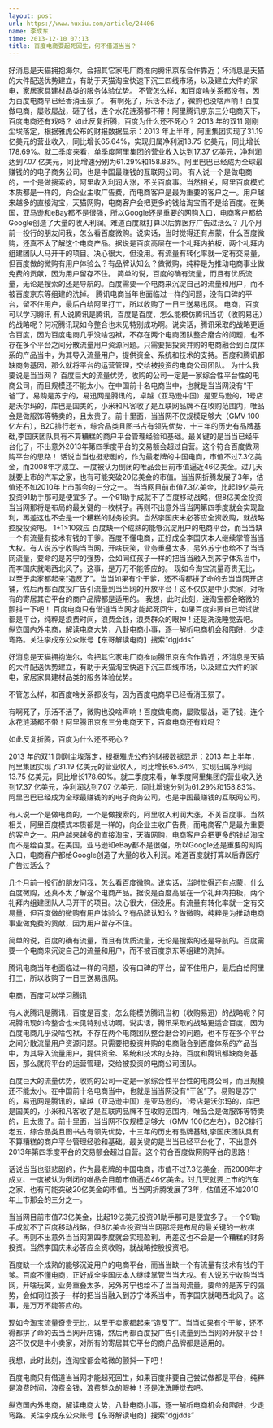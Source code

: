 ```yaml
---
layout: post
url: https://www.huxiu.com/article/24406
name: 李成东
time: 2013-12-10 07:13
title: 百度电商要起死回生，何不借道当当？
---
```

好消息是天猫拥抱海尔，会把其它家电厂商推向腾讯京东合作靠近；坏消息是天猫的大件配送优势建立，有助于天猫淘宝快速下沉三四线市场，以及建立大件的家电，家居家具建材品类的服务体验优势。 不管怎么样，和百度啥关系都没有，因为百度电商早已经香消玉殒了。 有啊死了，乐活不活了，微购也没啥声响！百度做电商，屡败屡战，砸了钱，连个水花涟漪都不带！阿里腾讯京东三分电商天下，百度电商还有戏吗？ 如此反复折腾，百度为什么还不死心？ 2013 年的双11 刚刚尘埃落定，根据雅虎公布的财报数据显示：2013 年上半年，阿里集团实现了31.19 亿美元的营业收入，同比增长65.64%，实现归属净利润13.75 亿美元，同比增长178.69%。就二季度来看，单季度阿里集团的营业收入达到17.37 亿美元，净利润达到7.07 亿美元，同比增速分别为61.29%和158.83%。阿里巴巴已经成为全球最赚钱的的电子商务公司，也是中国最赚钱的互联网公司。 有人说一个是做电商的，一个是做搜索的，阿里收入利润大涨，不关百度事。当然相关，阿里百度模式本质都是一样的，向企业主收广告费，而电商客户是最为重要的客户之一。用户越来越多的直接淘宝，天猫网购，电商客户会把更多的钱给淘宝而不是给百度。在美国，亚马逊和eBay都不是很强，所以Google还是重要的网购入口，电商客户都给Google创造了大量的收入利润。难道百度就打算以后靠医疗广告过活么？ 几个月前一投行的朋友问我，怎么看百度微购。说实话，当时觉得还有点蒙，什么百度微购，还真不太了解这个电商产品。据说是百度高层在一个礼拜内拍板，两个礼拜内组建团队人马开干的项目。决心很大，但没用。有流量有转化率就一定有交易量，但百度做的微购有用户体验么？有品牌认知么？做微购，纯粹是为推动电商事业做免费的贡献，因为用户留存不住。 简单的说，百度的确有流量，而且有优质流量，无论是搜索的还是导航的。百度需要一个电商来沉淀自己的流量和用户，而不被百度京东等组建的洗掉。 腾讯电商当年也面临过一样的问题，没有口碑的平台，留不住用户，最后白给阿里打工，所以收购了一日三送易迅网。 电商，百度可以学习腾讯 有人说腾讯是腾讯，百度是百度，怎么能模仿腾讯当初（收购易迅）的战略呢？何况腾讯现如今整合也未见特别成功啊。说实话，腾讯采取的战略更适合百度，因为百度电商几乎没啥包袱，不存在两个电商团队整合磨合的问题，也不存在多个平台之间分散流量用户资源问题。只需要把投资并购的电商融合到百度体系的产品当中，为其导入流量用户，提供资金、系统和技术的支持。百度和腾讯都缺商务基因，那么就将平台的运营管理，交给被投资的电商公司团队。 为什么我要说是当当网？ 百度巨大的流量优势，收购的公司一定是一家综合性平台性的电商公司，而且规模还不能太小。在中国前十名电商当中，也就是当当网没有“干爸”了。易购是苏宁的，易迅网是腾讯的，卓越（亚马逊中国）是亚马逊的，1号店是沃尔玛的，库巴是国美的，小米和凡客收了是互联网品牌不在收购范围内，唯品会是做服饰等特卖的，且太贵了。前十里面，当当网不仅规模足够大（GMV 100亿左右），B2C排行老五，综合品类且图书占有领先优势，十三年的历史有品牌基础,李国庆团队具有不算糟糕的商户平台管理经验和基础。最关键的是当当已经平台化了，不出意外2013年第四季度平台的交易额会超过自营。这个符合百度做网购平台的思路！ 话说当当也挺悲剧的，作为最老牌的中国电商，市值不过7.3亿美金，而2008年才成立、一度被认为倒闭的唯品会目前市值逼近46亿美金。过几天就要上市的汽车之家，也有可能突破20亿美金的市值。当当网折腾发展了3年，估值还不如2010年上市那会的三分之一。 当当网目前市值7.3亿美金，比起19亿美元投资91助手那可是便宜多了。一个91助手成就不了百度移动战略，但8亿美金投资当当网那将是布局的最关键的一枚棋子。再则不出意外当当网第四季度就会实现盈利，再差这也不会是一个糟糕的财务投资。当然李国庆未必答应全资收购，就战略控股投资吧。 1+1>10效应 百度缺一个成熟的能够沉淀用户的电商平台，而当当缺一个有流量有技术有钱的干爹。百度不懂电商，正好成全李国庆本人继续掌管当当大权。有人说苏宁收购当当网，开啥玩笑，业务重叠太多，另外苏宁也给不了当当网流量，要命的是苏宁的强势，会如同红孩子一样的把当当融入到苏宁体系当中，而李国庆就喝西北风了。这事，是万万不能答应的。 现如今淘宝流量奇贵无比，以至于卖家都起来“造反了”。当当如果有个干爹，还不得都拼了命的去当当网开店铺，然后再都百度投广告引流量到当当网的开放平台！这不仅仅是中小卖家，对所有的寄居其它平台的商户品牌都是适用的。 我想，此时此刻，连淘宝都会略微的颤抖一下吧！ 百度电商只有借道当当网才能起死回生，如果百度非要自己尝试做都是平台，纯粹是浪费时间，浪费金钱，浪费群众的眼神！还是洗洗睡觉去吧。 纵览国内外电商，解读电商大势，八卦电商小事，逐一解析电商机会和陷阱，少走弯路。关注李成东公众账号【东哥解读电商】搜索“dgjdds”

好消息是天猫拥抱海尔，会把其它家电厂商推向腾讯京东合作靠近；坏消息是天猫的大件配送优势建立，有助于天猫淘宝快速下沉三四线市场，以及建立大件的家电，家居家具建材品类的服务体验优势。

不管怎么样，和百度啥关系都没有，因为百度电商早已经香消玉殒了。

有啊死了，乐活不活了，微购也没啥声响！百度做电商，屡败屡战，砸了钱，连个水花涟漪都不带！阿里腾讯京东三分电商天下，百度电商还有戏吗？

如此反复折腾，百度为什么还不死心？

2013 年的双11 刚刚尘埃落定，根据雅虎公布的财报数据显示：2013 年上半年，阿里集团实现了31.19 亿美元的营业收入，同比增长65.64%，实现归属净利润13.75 亿美元，同比增长178.69%。就二季度来看，单季度阿里集团的营业收入达到17.37 亿美元，净利润达到7.07 亿美元，同比增速分别为61.29%和158.83%。阿里巴巴已经成为全球最赚钱的的电子商务公司，也是中国最赚钱的互联网公司。

有人说一个是做电商的，一个是做搜索的，阿里收入利润大涨，不关百度事。当然相关，阿里百度模式本质都是一样的，向企业主收广告费，而电商客户是最为重要的客户之一。用户越来越多的直接淘宝，天猫网购，电商客户会把更多的钱给淘宝而不是给百度。在美国，亚马逊和eBay都不是很强，所以Google还是重要的网购入口，电商客户都给Google创造了大量的收入利润。难道百度就打算以后靠医疗广告过活么？

几个月前一投行的朋友问我，怎么看百度微购。说实话，当时觉得还有点蒙，什么百度微购，还真不太了解这个电商产品。据说是百度高层在一个礼拜内拍板，两个礼拜内组建团队人马开干的项目。决心很大，但没用。有流量有转化率就一定有交易量，但百度做的微购有用户体验么？有品牌认知么？做微购，纯粹是为推动电商事业做免费的贡献，因为用户留存不住。

简单的说，百度的确有流量，而且有优质流量，无论是搜索的还是导航的。百度需要一个电商来沉淀自己的流量和用户，而不被百度京东等组建的洗掉。

腾讯电商当年也面临过一样的问题，没有口碑的平台，留不住用户，最后白给阿里打工，所以收购了一日三送易迅网。

电商，百度可以学习腾讯

有人说腾讯是腾讯，百度是百度，怎么能模仿腾讯当初（收购易迅）的战略呢？何况腾讯现如今整合也未见特别成功啊。说实话，腾讯采取的战略更适合百度，因为百度电商几乎没啥包袱，不存在两个电商团队整合磨合的问题，也不存在多个平台之间分散流量用户资源问题。只需要把投资并购的电商融合到百度体系的产品当中，为其导入流量用户，提供资金、系统和技术的支持。百度和腾讯都缺商务基因，那么就将平台的运营管理，交给被投资的电商公司团队。

百度巨大的流量优势，收购的公司一定是一家综合性平台性的电商公司，而且规模还不能太小。在中国前十名电商当中，也就是当当网没有“干爸”了。易购是苏宁的，易迅网是腾讯的，卓越（亚马逊中国）是亚马逊的，1号店是沃尔玛的，库巴是国美的，小米和凡客收了是互联网品牌不在收购范围内，唯品会是做服饰等特卖的，且太贵了。前十里面，当当网不仅规模足够大（GMV 100亿左右），B2C排行老五，综合品类且图书占有领先优势，十三年的历史有品牌基础,李国庆团队具有不算糟糕的商户平台管理经验和基础。最关键的是当当已经平台化了，不出意外2013年第四季度平台的交易额会超过自营。这个符合百度做网购平台的思路！

话说当当也挺悲剧的，作为最老牌的中国电商，市值不过7.3亿美金，而2008年才成立、一度被认为倒闭的唯品会目前市值逼近46亿美金。过几天就要上市的汽车之家，也有可能突破20亿美金的市值。当当网折腾发展了3年，估值还不如2010年上市那会的三分之一。

当当网目前市值7.3亿美金，比起19亿美元投资91助手那可是便宜多了。一个91助手成就不了百度移动战略，但8亿美金投资当当网那将是布局的最关键的一枚棋子。再则不出意外当当网第四季度就会实现盈利，再差这也不会是一个糟糕的财务投资。当然李国庆未必答应全资收购，就战略控股投资吧。

百度缺一个成熟的能够沉淀用户的电商平台，而当当缺一个有流量有技术有钱的干爹。百度不懂电商，正好成全李国庆本人继续掌管当当大权。有人说苏宁收购当当网，开啥玩笑，业务重叠太多，另外苏宁也给不了当当网流量，要命的是苏宁的强势，会如同红孩子一样的把当当融入到苏宁体系当中，而李国庆就喝西北风了。这事，是万万不能答应的。

现如今淘宝流量奇贵无比，以至于卖家都起来“造反了”。当当如果有个干爹，还不得都拼了命的去当当网开店铺，然后再都百度投广告引流量到当当网的开放平台！这不仅仅是中小卖家，对所有的寄居其它平台的商户品牌都是适用的。

我想，此时此刻，连淘宝都会略微的颤抖一下吧！

百度电商只有借道当当网才能起死回生，如果百度非要自己尝试做都是平台，纯粹是浪费时间，浪费金钱，浪费群众的眼神！还是洗洗睡觉去吧。

纵览国内外电商，解读电商大势，八卦电商小事，逐一解析电商机会和陷阱，少走弯路。关注李成东公众账号【东哥解读电商】搜索“dgjdds”

